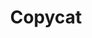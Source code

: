 ---
title: "Copycat"
year: 1995
rating: 4
stars: "★★★★"
liked: true
rewatched: false
permalink: "copycat"
watched_on: 2025-05-05
---